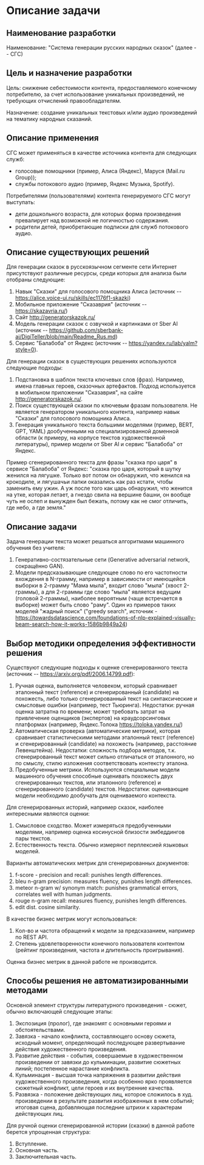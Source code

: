 # Описание задачи

## Наименование разработки

Наименование: "Система генерации русских народных сказок" (далее -- СГС)

## Цель и назначение разработки

Цель: снижение себестоимости контента, предоставляемого конечному потребителю, за счет использование уникальных произведений, не требующих отчислений правообладателям.

Назначение: создание уникальных текстовых и/или аудио произведений на тематику народных сказаний.

## Описание применения

СГС может применяться в качестве источника контента для следующих служб:

* голосовые помощники (пример, Алиса (Яндекс), Маруся (Mail.ru Group));
* службы потокового аудио (пример, Яндекс Музыка, Spotify).

Потребителями (пользователями) контента генерируемого СГС могут выступать:

* дети дошкольного возраста, для которых форма произведения превалирует над возможной не логичностью содержания.
* родители детей, приобретающие подписки для служб потокового аудио.

## Описание существующих решений

Для генерации сказок в русскоязычном сегменте сети Интернет присутствуют различные ресурсы, среди которых для анализа были отобраны следующие:

1. Навык "Сказки" для голосового помощника Алиса (источник -- https://alice.voice-ui.ru/skills/ec1176f1-skazki)
2. Мобильное приложение "Сказаврия" (источник -- https://skazavria.ru/)
4. Сайт http://generatorskazok.ru/
5. Модель генерации сказок с озвучкой и картинками от Sber AI (источник -- https://github.com/sberbank-ai/DigiTeller/blob/main/Readme_Rus.md)
6. Сервис "Балабоба" от Яндекс (источник -- https://yandex.ru/lab/yalm?style=0).

Для генерации сказок в существующих решениях используются следующие подходы:

1. Подстановка в шаблон текста ключевых слов (фраз). Например, имена главных героев, сказочных артефактов. Подход используется в мобильном приложении "Сказаврия", на сайте http://generatorskazok.ru/.
2. Поиск существующей сказки по ключевым фразам пользователя. Не является генератором уникального контента, например навык "Сказки" для голосового помощника Алиса.
3. Генерация уникального текста большими моделями (пример, BERT, GPT, YAML) дообученными на специализированной доменной области (к примеру, на корпусе текстов художественной литературы), пример модели от Sber AI и сервис "Балабоба" от Яндекс.

Пример сгенерированного текста для фразы  "сказка про царя" в сервисе "Балабоба" от Яндекс:
"сказка про царя, который в шутку женился на лягушке.
Только вот потом он обнаружил, что женился на крокодиле, и лягушачьи лапки оказались как раз кстати, чтобы заменить ему ужин.
А уж после того как царь обнаружил, что женится на утке, которая летает, а гнездо свила на вершине башни, он вообще чуть не ослеп и вынужден был бежать, потому как не смог отличить, где небо, а где земля."

## Описание задачи

Задача генерации текста может решаться алгоритмами машинного обучения без учителя:

1. Генеративно-состязательные сети (Generative adversarial network, сокращённо GAN).
2. Модели предсказывающие следующее слово по его частотности вхождения в N-грамму, например в зависимости от имеющейся выборки в 2-грамму "Мама мыла", входит слово "мыла" (хвост 2-граммы), а для 2-граммы где  слово "мыла" является ведущим (головой 2-граммы), наиболее вероятным (чаще встречается в выборке) может быть слово "раму". Один из примеров таких моделей "жадный поиск" ("greedy search", источник - https://towardsdatascience.com/foundations-of-nlp-explained-visually-beam-search-how-it-works-1586b9849a24)

## Выбор методики определения эффективности решения

Существуют следующие подходы к оценке сгенерированного текста (источник -- https://arxiv.org/pdf/2006.14799.pdf):

1. Ручная оценка, выполняется человеком, который сравнивает эталонный текст (reference) и сгенерированный (candidate) на похожесть, либо только сгенерированный текст на синтаксические и смысловые ошибки (например, тест Тьюринга). Недостатки: ручная оценка затратна по времени; может требовать затрат на привлечение оценщиков (экспертов) на краудсорсинговых платформах (например, Яндекс.Толока https://toloka.yandex.ru/)
2. Автоматическая проверка (автоматические метрики), которая сравнивает статистическими методами эталонный текст (reference) и сгенерированный (candidate) на похожесть (например, расстояние Левенштейна). Недостатки: сложность подбора методов, т.к. сгенерированный текст может сильно отличаться от эталонного, но по смыслу, стилю изложения соответствовать контексту эталона. 
3. Предобученные метрики. Используются специальные модели машинного обучения способные оценивать похожесть двух сгенерированных текстов, или эталонного  (reference) и сгенерированного (candidate) текстов. Недостатки: оценивающие модели необходимо дообучать для оцениваемого контекста.

Для сгенерированных историй, например сказок, наиболее интересными являются оценки:

1. Смысловое сходство. Может измеряться предобученными моделями, например оценка косинусной близости эмбеддингов пары текстов.
2. Естественность текста. Обычно измеряют перплексией языковых моделей.

Варианты автоматических метрик для сгенерированных документов:

1. f-score -  precision and recall: punishes length differences.
2. bleu n-gram precision: measures fluency, punishes length differences.
3. meteor n-gram w/ synonym match: punishes grammatical errors, correlates well with human judgments.
4. rouge n-gram recall: measures fluency, punishes length differences.
5. edit dist. cosine similarity. 

В качестве бизнес метрик могут использоваться:

1. Кол-во и частота обращений к модели за предсказанием, например по REST API.
2. Степень удовлетворенности конечного пользователя контентом (рейтинг произведения, частота и длительность проигрывания).

Оценка бизнес метрик в данной работе не производится.

## Способы решения не автоматизированными методами

Основной элемент структуры литературного произведения  - сюжет, обычно включающей следующие этапы:

1. Экспозиция (пролог), где знакомят с основными героями и обстоятельствами.
2. Завязка - начало конфликта, составляющего основу сюжета, исходный момент, определяющий последующее развертывание действия художественного произведения.
3. Развитие действия - события, совершаемые в художественном произведении от завязки до кульминации, развитие сюжетных линий; постепенное нарастание конфликта.
4. Кульминация - высшая точка напряжения в развитии действия художественного произведения, когда особенно ярко проявляется сюжетный конфликт, цели героев и их внутренние качества.
5. Развязка - положение действующих лиц, которое сложилось в худ. произведении в результате развития изображенных в нем событий; итоговая сцена, добавляющая последние штрихи к характерам действующих лиц.

Для ручной оценки сгенерированной истории (сказки) в данной работе берется упрощенная структура:

1. Вступление.
2. Основная часть.
3. Заключительная часть.